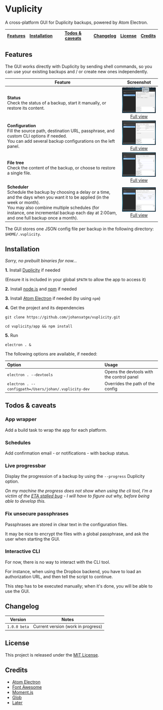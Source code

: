 # Vuplicity

A cross-platform GUI for Duplicity backups, powered by Atom Electron.

[Features](#features) | [Installation](#installation) | [Todos & caveats](#todos) | [Changelog](#changelog) | [License](#license) | [Credits](#credits)
--- | --- | --- | --- | --- | ---

<a id="features"></a>
## Features

The GUI works directly with Duplicity by sending shell commands, so you can use your existing backups and / or create new ones independently.

| Feature | Screenshot |
| --- | :---: |
| **Status**<br>Check the status of a backup, start it manually, or restore its content. | ![Status](/screenshots/status.thumb.png)<br>[Full view](/screenshots/status.full.png?raw=true) |
| **Configuration**<br>Fill the source path, destination URL, passphrase, and custom CLI options if needed.<br>You can add several backup configurations on the left panel. | ![Settings](/screenshots/settings.thumb.png)<br>[Full view](/screenshots/settings.full.png?raw=true) |
| **File tree**<br>Check the content of the backup, or choose to restore a single file. | ![Filetree](/screenshots/filetree.thumb.png)<br>[Full view](/screenshots/filetree.full.png?raw=true) |
| **Scheduler**<br>Schedule the backup by choosing a delay or a time, and the days when you want it to be applied (in the week or month).<br>You may also combine multiple schedules (for instance, one incremental backup each day at 2:00am, and one full backup once a month). | ![Schedules](/screenshots/schedules.thumb.png)<br>[Full view](/screenshots/schedules.full.png?raw=true) |

The GUI stores one JSON config file per backup in the following directory: `$HOME/.vuplicity`.

<a id="installation"></a>
## Installation

*Sorry, no prebuilt binaries for now...*

**1.** Install [Duplicity](http://duplicity.nongnu.org/) if needed

(Ensure it is included in your global `$PATH` to allow the app to access it)

**2.** Install [node.js](https://nodejs.org/) and [npm](https://github.com/npm/npm) if needed

**3.** Install [Atom Electron](http://electron.atom.io/) if needed (by using `npm`)

**4.** Get the project and its dependencies

```
git clone https://github.com/johansatge/vuplicity.git
```

```
cd vuplicity/app && npm install
```

**5.** Run

```
electron . &
```

The following options are available, if needed:

| Option | Usage |
| :--- | :--- |
| `electron . --devtools` | Opens the devtools with the control panel |
| `electron . --configpath=/Users/johan/.vuplicity-dev` | Overrides the path of the config |

<a id="todos"></a>
## Todos & caveats

### App wrapper

Add a build task to wrap the app for each platform.

### Schedules

Add confirmation email - or notifications - with backup status.

### Live progressbar

Display the progression of a backup by using the `--progress` Duplicity option.

*On my machine the progress does not show when using the cli tool, I'm a victim of the [ETA stalled bug](https://www.google.com/#q=duplicity+eta+stalled) - I will have to figure out why, before being able to develop this.*

### Fix unsecure passphrases

Passphrases are stored in clear text in the configuration files.

It may be nice to encrypt the files with a global passphrase, and ask the user when starting the GUI.

### Interactive CLI

For now, there is no way to interact with the CLI tool.

For instance, when using the Dropbox backend, you have to load an authorization URL, and then tell the script to continue.

This step has to be executed manually; when it's done, you will be able to use the GUI.

<a id="changelog"></a>
## Changelog

| Version | Notes |
| --- | --- |
| `1.0.0 beta` | Current version (work in progress) |

<a id="license"></a>
## License

This project is released under the [MIT License](LICENSE).

<a id="credits"></a>
## Credits

* [Atom Electron](http://electron.atom.io)
* [Font Awesome](http://fontawesome.io)
* [Moment.js](http://momentjs.com)
* [Glob](https://github.com/isaacs/node-glob)
* [Later](https://github.com/bunkat/later)
